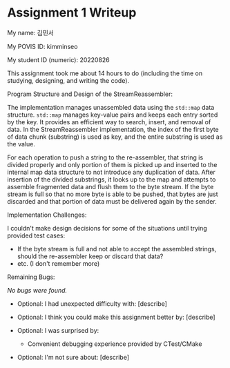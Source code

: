 Assignment 1 Writeup
=============

My name: 김민서

My POVIS ID: kimminseo

My student ID (numeric): 20220826

This assignment took me about 14 hours to do (including the time on studying, designing, and writing the code).

Program Structure and Design of the StreamReassembler:

The implementation manages unassembled data using the `std::map` data
structure. `std::map` manages key-value pairs and keeps each entry sorted by
the key. It provides an efficient way to search, insert, and removal of data.
In the StreamReassembler implementation, the index of the first byte of data
chunk (substring) is used as key, and the entire substring is used as the
value.

For each operation to push a string to the re-assembler, that string is divided
properly and only portion of them is picked up and inserted to the internal map
data structure to not introduce any duplication of data. After insertion of the
divided substrings, it looks up to the map and attempts to assemble fragmented
data and flush them to the byte stream. If the byte stream is full so that no
more byte is able to be pushed, that bytes are just discarded and that portion
of data must be delivered again by the sender.

Implementation Challenges:

I couldn't make design decisions for some of the situations until trying
provided test cases:

- If the byte stream is full and not able to accept the assembled strings,
  should the re-assembler keep or discard that data?
- etc. (I don't remember more)

Remaining Bugs:

*No bugs were found.*

- Optional: I had unexpected difficulty with: [describe]

- Optional: I think you could make this assignment better by: [describe]

- Optional: I was surprised by:
  * Convenient debugging experience provided by CTest/CMake

- Optional: I'm not sure about: [describe]
